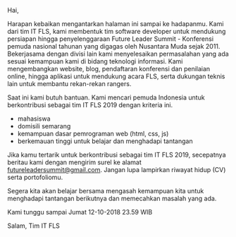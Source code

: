 Hai,

Harapan kebaikan mengantarkan halaman ini sampai ke hadapanmu.
Kami dari tim IT FLS, kami membentuk tim software developer untuk mendukung persiapan hingga penyelenggaraan Future Leader Summit - Konferensi pemuda nasional tahunan yang digagas oleh Nusantara Muda sejak 2011. Bekerjasama dengan divisi lain kami menyelesaikan permasalahan yang ada sesuai kemampuan kami di bidang teknologi informasi. Kami mengembangkan website, blog, pendaftaran konferensi dan penilaian online, hingga aplikasi untuk mendukung acara FLS, serta dukungan teknis lain untuk membantu rekan-rekan rangers.

Saat ini kami butuh bantuan. Kami mencari pemuda Indonesia untuk berkontribusi sebagai tim IT FLS 2019 dengan kriteria ini.

- mahasiswa
- domisili semarang
- kemampuan dasar pemrograman web (html, css, js)
- berkemauan tinggi untuk belajar dan menghadapi tantangan

Jika kamu tertarik untuk berkontribusi sebagai tim IT FLS 2019, secepatnya beritau kami dengan mengirim surel ke alamat [futureleadersummit@gmail.com](mailto:futureleadersummit@gmail.com). Jangan lupa lampirkan riwayat hidup (CV) serta portofoliomu.

Segera kita akan belajar bersama mengasah kemampuan kita untuk menghadapi tantangan berikutnya dan memecahkan masalah yang ada.

Kami tunggu sampai Jumat 12-10-2018 23.59 WIB

Salam,
Tim IT FLS
